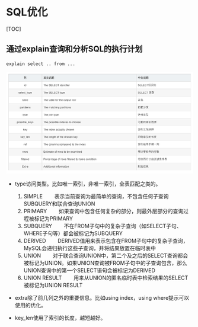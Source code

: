 # SQL优化

[TOC]



## 通过explain查询和分析SQL的执行计划

```mysql
explain select .. from ...
```

![image-20210319193742715](images/68747470733a2f2f67697465652e636f6d2f73757065722d6a696d77616e672f696d672f7261772f6d61737465722f696d672f32303231303331393139333734322e706e67)



- type访问类型。比如唯一索引，非唯一索引，全表匹配之类的。
  1. SIMPLE   表示当前查询为最简单的查询，不包含任何子查询SUBQUERY和联合查询UNION
  2. PRIMARY   如果查询中包含任何复杂的部分，则最外层部分的查询过程被标记为PRIMARY
  3. SUBQUERY   不在FROM子句中的复杂子查询（如SELECT子句、WHERE子句等）都会被标记为SUBQUERY
  4. DERIVED   DERIVED值用来表示包含在FROM子句中的复杂子查询，MySQL会递归执行这些子查询，并将结果放置在临时表中
  5. UNION   对于联合查询UNION中，第二个及之后的SELECT查询都会被标记为UNION。如果UNION查询被FROM子句中的子查询包含，那么UNION查询中的第一个SELECT语句会被标记为DERIVED
  6. UNION RESULT   用来从UNION的匿名临时表中检索结果的SELECT被标记为UNION RESULT

- extra除了前几列之外的重要信息。比如using index，using where提示可以使用的优化。

- key_len使用了索引的长度，越短越好。



